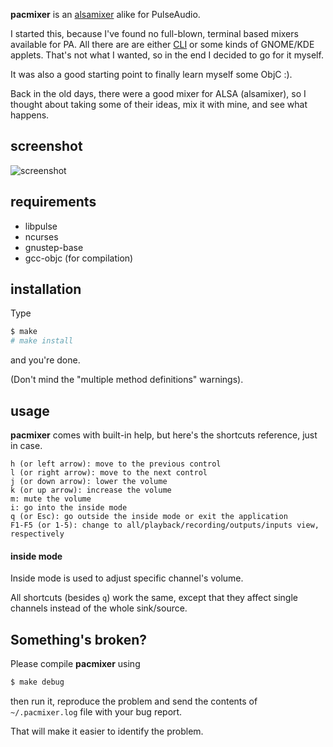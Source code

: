 **pacmixer** is an [alsamixer][alsamixer] alike for PulseAudio.

I started this, because I've found no full-blown, terminal based mixers available for PA. All there are are either [CLI][CLI] or some kinds of GNOME/KDE applets. That's not what I wanted, so in the end I decided to go for it myself.

It was also a good starting point to finally learn myself some ObjC :).

Back in the old days, there were a good mixer for ALSA (alsamixer), so I thought about taking some of their ideas, mix it with mine, and see what happens.

## screenshot
![screenshot](http://dl.dropbox.com/u/20714377/pacmixer2.png)

## requirements
* libpulse
* ncurses
* gnustep-base
* gcc-objc (for compilation)

## installation
Type
```sh
$ make
# make install
```
and you're done.

(Don't mind the "multiple method definitions" warnings).

## usage
**pacmixer** comes with built-in help, but here's the shortcuts reference, just in case.

```
h (or left arrow): move to the previous control
l (or right arrow): move to the next control
j (or down arrow): lower the volume
k (or up arrow): increase the volume
m: mute the volume
i: go into the inside mode
q (or Esc): go outside the inside mode or exit the application
F1-F5 (or 1-5): change to all/playback/recording/outputs/inputs view, respectively
```

#### inside mode
Inside mode is used to adjust specific channel's volume.

All shortcuts (besides ```q```) work the same, except that they affect single channels instead of the whole sink/source.

[alsamixer]: http://en.wikipedia.org/wiki/Alsamixer
[CLI]: http://en.wikipedia.org/wiki/Command-line_interface


## Something's broken?

Please compile **pacmixer** using
```sh
$ make debug
```
then run it, reproduce the problem and send the contents of ```~/.pacmixer.log``` file with your bug report.

That will make it easier to identify the problem.
